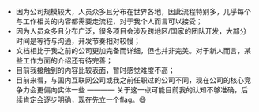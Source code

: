 * 因为公司规模较大，人员众多且分布在世界各地，因此流程特别多，几乎每个与工作相关的内容都需要走流程，对于我个人而言可以接受；
* 因为人员众多且分布广泛，很多项目会涉及跨地区/国家的团队开发，大部分时间是等待与沟通，开发节奏相对较慢；
* 文档相比于我之前的公司更加完备而详细，但也并非完美。对于新人而言，某些工作方面的介绍还有待完善；
* 目前我接触到的内容比较表面，暂时感觉难度不高；
* 目前来看，与国内互联网公司或我之前任职过的公司不同，现在公司的核心竞争力会更偏向实体一些 ———— 关于这一点可能目前我的认知不够准确，后续肯定会逐步明确，现在先立一个flag。😄
